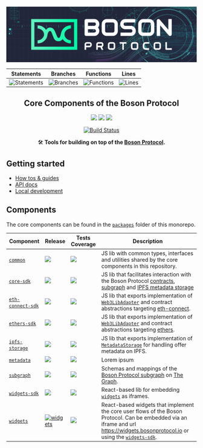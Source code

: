 [![banner](docs/assets/banner.png)](https://bosonprotocol.io)

| Statements                  | Branches                | Functions                 | Lines             |
| --------------------------- | ----------------------- | ------------------------- | ----------------- |
| ![Statements](https://img.shields.io/badge/statements-15.76%25-red.svg?style=flat) | ![Branches](https://img.shields.io/badge/branches-29.41%25-red.svg?style=flat) | ![Functions](https://img.shields.io/badge/functions-9.3%25-red.svg?style=flat) | ![Lines](https://img.shields.io/badge/lines-17.24%25-red.svg?style=flat) |

<h2 align="center">Core Components of the Boson Protocol</h2>

<div align="center">

<a href="">![](https://img.shields.io/badge/license-Apache--2.0-brightgreen?style=flat-square)</a>
<a href="https://discord.com/invite/QSdtKRaap6">![](https://img.shields.io/badge/Chat%20on-Discord-%235766f2?style=flat-square)</a>
<a href="https://twitter.com/BosonProtocol">![](https://img.shields.io/twitter/follow/BosonProtocol?style=social)</a>

<a href="https://github.com/bosonprotocol/core-components/actions/workflows/ci.yaml">[![Build Status](https://github.com/bosonprotocol/core-components/actions/workflows/ci.yaml/badge.svg)](https://github.com/bosonprotocol/core-components/actions/workflows/ci.yaml)</a>

</div align="center">

<div align="center">

🛠️ **Tools for building on top of the [Boson Protocol](https://bosonprotocol.io).**

</div>

## Getting started

- [How tos & guides]()
- [API docs](docs/README.md)
- [Local development](docs/local-development.md)

## Components

The core components can be found in the [`packages`](/packages) folder of this monorepo.

| Component | Release | Tests Coverage | Description |
| ---- | ---- | -------- | -------- |
| [`common`](/packages/common/README.md) | ![](https://img.shields.io/badge/npm-0.0.0-blue?style=flat-square) | ![](https://img.shields.io/badge/Coverage-34%25-red.svg?prefix=$common-summary$) | JS lib with common types, interfaces and utilities shared by the core components in this repository. |
| [`core-sdk`](/packages/core-sdk/README.md) | ![](https://img.shields.io/badge/npm-0.0.0-blue?style=flat-square) | ![](https://img.shields.io/badge/Coverage-0%25-red.svg?prefix=$core-sdk-summary$) | JS lib that facilitates interaction with the Boson Protocol [contracts](https://github.com/bosonprotocol/boson-protocol-contracts), [subgraph](/packages/subgraph/README.md) and [IPFS metadata storage](/packages/ipfs-storage/README.md) |
| [`eth-connect-sdk`](/packages/eth-connect-sdk/README.md) | ![](https://img.shields.io/badge/npm-0.0.0-blue?style=flat-square) | ![](https://img.shields.io/badge/Coverage-0%25-red.svg?prefix=$eth-connect-sdk-summary$) | JS lib that exports implementation of [`Web3LibAdapter`](/packages/eth-connect-sdk/src/eth-connect-adapter.ts) and contract abstractions targeting [eth-connect](https://github.com/decentraland/eth-connect). |
| [`ethers-sdk`](/packages/ethers-sdk/src/ethers-adapter.ts) | ![](https://img.shields.io/badge/npm-0.0.0-blue?style=flat-square) | ![](https://img.shields.io/badge/Coverage-0%25-red.svg?prefix=$ethers-sdk-summary$) | JS lib that exports implementation of [`Web3LibAdapter`](/packages/ethers-sdk/src/ethers-adapter.ts) and contract abstractions targeting [ethers](https://github.com/ethers-io/ethers.js). |
| [`ipfs-storage`](/packages/ipfs-storage/README.md) | ![](https://img.shields.io/badge/npm-0.0.0-blue?style=flat-square) | ![](https://img.shields.io/badge/Coverage-0%25-red.svg?prefix=$ipfs-storage-summary$) | JS lib that exports implementation of [`MetadataStorage`](/packages/ipfs-storage/src/ipfs.ts) for handling offer metadata on IPFS. |
| [`metadata`](/packages/metadata/README.md) | ![](https://img.shields.io/badge/npm-0.0.0-blue?style=flat-square) | ![](https://img.shields.io/badge/Coverage-83%25-green.svg?prefix=$metadata-summary$) | Lorem ipsum |
| [`subgraph`](/packages/subgraph/README.md) | ![](https://img.shields.io/badge/The%20Graph-Hosted-blueviolet?style=flat-square) | ![](https://img.shields.io/badge/Coverage-0%25-lightgrey.svg?prefix=$subgraph-summary$) | Schemas and mappings of the [Boson Protocol subgraph]() on [The Graph](https://thegraph.com/en/). |
| [`widgets-sdk`](/packages/widgets-sdk/README.md) | ![](https://img.shields.io/badge/npm-0.0.0-blue?style=flat-square) | ![](https://img.shields.io/badge/Coverage-0%25-lightgrey.svg?prefix=$widgets-sdk-summary$) | React-based lib for embedding [`widgets`](/packages/widgets/README.md) as iframes. |
| [`widgets`](/packages/widgets/README.md) | [![widgets](https://img.shields.io/badge/url-widgets-green)](https://widgets.bosonprotocol.io) |  ![](https://img.shields.io/badge/Coverage-0%25-lightgrey.svg?prefix=$widgets-summary$) |React-based widgets that implement the core user flows of the Boson Protocol. Can be embedded via an iframe and url https://widgets.bosonprotocol.io or using the [`widgets-sdk`](/packages/widgets-sdk/README.md). |
